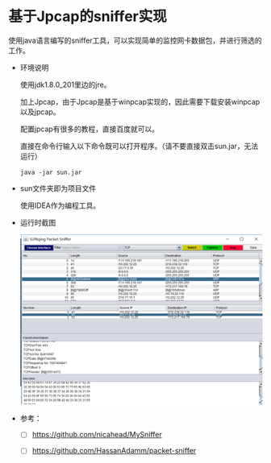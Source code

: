 #  基于Jpcap的sniffer实现

​	使用java语言编写的sniffer工具，可以实现简单的监控网卡数据包，并进行筛选的工作。

- 环境说明

  使用jdk1.8.0_201里边的jre。

  加上Jpcap，由于Jpcap是基于winpcap实现的，因此需要下载安装winpcap以及jpcap。
  
  配置jpcap有很多的教程，直接百度就可以。

  直接在命令行输入以下命令既可以打开程序。（请不要直接双击sun.jar，无法运行）

  ```
  java -jar sun.jar
  ```

- sun文件夹即为项目文件

  使用IDEA作为编程工具。

- 运行时截图

  ![picture](https://github.com/sunSUNQ/MY_Sniffer/raw/master/picture/running.jpg)

- 参考：
  - [ ] https://github.com/nicahead/MySniffer
  - [ ] https://github.com/HassanAdamm/packet-sniffer

